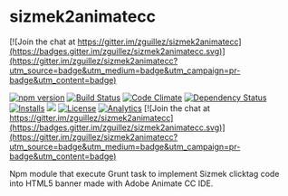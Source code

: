 # sizmek2animatecc

[![Join the chat at https://gitter.im/zguillez/sizmek2animatecc](https://badges.gitter.im/zguillez/sizmek2animatecc.svg)](https://gitter.im/zguillez/sizmek2animatecc?utm_source=badge&utm_medium=badge&utm_campaign=pr-badge&utm_content=badge)

[![npm version](https://badge.fury.io/js/sizmek2animatecc.svg)](https://badge.fury.io/js/sizmek2animatecc)
[![Build Status](http://img.shields.io/travis/zguillez/sizmek2animatecc.svg)](https://travis-ci.org/zguillez/sizmek2animatecc)
[![Code Climate](http://img.shields.io/codeclimate/github/zguillez/sizmek2animatecc.svg)](https://codeclimate.com/github/zguillez/sizmek2animatecc)
[![Dependency Status](https://gemnasium.com/zguillez/sizmek2animatecc.svg)](https://gemnasium.com/zguillez/sizmek2animatecc)
[![Installs](https://img.shields.io/npm/dt/sizmek2animatecc.svg)](https://coveralls.io/r/zguillez/sizmek2animatecc)
![](https://reposs.herokuapp.com/?path=zguillez/sizmek2animatecc)
[![License](http://img.shields.io/:license-mit-blue.svg)](http://doge.mit-license.org)
[![Analytics](https://ga-beacon.appspot.com/UA-1125217-30/zguillez/sizmek2animatecc?pixel)](https://github.com/igrigorik/ga-beacon)
[![Join the chat at https://gitter.im/zguillez/sizmek2animatecc](https://badges.gitter.im/zguillez/sizmek2animatecc.svg)](https://gitter.im/zguillez/sizmek2animatecc?utm_source=badge&utm_medium=badge&utm_campaign=pr-badge&utm_content=badge)

Npm module that execute Grunt task to implement Sizmek clicktag code into HTML5 banner made with Adobe Animate CC IDE.

